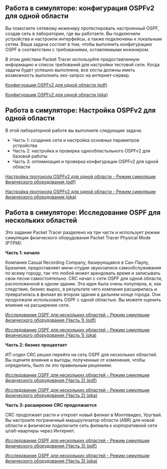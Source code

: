 <!-- 2.7.1 -->
## Работа в симуляторе: конфигурация OSPFv2 для одной области 

Вы помогаете сетевому инженеру протестировать настроенный OSPF, создав сеть в лаборатории, где вы работаете. Вы подключили устройства и настроили интерфейсы, а также подключены к локальным сетям. Ваша задача состоит в том, чтобы выполнить конфигурацию OSPF в соответствии с требованиями, оставляемыми инженером.

В этом действии Packet Tracer используйте предоставленную информацию и список требований для настройки тестовой сети. Когда задача будет успешно выполнена, все хосты должны иметь возможность выполнить эхо-запрос на интернет-сервер.

[Конфигурация OSPFv2 для одной области (pdf)](./assets/2.7.1-packet-tracer---single-area-ospfv2-configuration_ru-RU.pdf)

[Конфигурация OSPFv2 для одной области (pka)](./assets/2.7.1-packet-tracer---single-area-ospfv2-configuration_ru-RU.pka)

<!-- 2.7.2 -->
## Работа в симуляторе: Настройка OSPFv2 для одной области

В этой лабораторной работе вы выполните следующие задачи.

* Часть 1: создание сети и настройка основных параметров устройства
* Часть 2: настройка и проверка однообластьльного OSPFv2 для базовой работы
* Часть 3: оптимизация и проверка конфигурации OSPFv2 для одной области

[Настройка протокола OSPFv2 для одной области - Режим симуляции физического оборудования (pdf)](./assets/2.7.2-packet-tracer---configure-single-area-ospfv2---physical-mode_ru-RU.pdf)

[Настройка протокола OSPFv2 для одной области - Режим симуляции физического оборудования (pka)](./assets/2.7.2-packet-tracer---configure-single-area-ospfv2---physical-mode_ru-RU.pka)


<!-- 2.7.3 -->
## Работа в симуляторе: Исследование OSPF для нескольких областей 

Это задание Packet Tracer разделено на три части и использует режим симуляции физического оборудования Packet Tracer Physical Mode (PTPM): 

**Часть 1: начало**

Компания Casual Recording Company, базирующаяся в Сан-Паулу, Бразилия, предоставляет мини-студии звукозаписи самообслуживания по всему городу, так что любой может арендовать время и записывать свои песни самостоятельно. CRC начал с сети OSPF для одной области, расположенной в одном здании. Эта идея была очень популярна, и, как следствие, бизнес вырос, в результате чего компания расширилась и превратилась в филиал во втором здании в дальнем конце города. Они продолжали использовать OSPF с одной областью.  Вы можете оценить влияние на расширение сети.

[Исследование OSPF для нескольких областей - Режим симуляции физического оборудования (Часть 1) (pdf)](./assets/2.7.3-packet-tracer---multiarea-ospf-exploration---physical-mode--part-1-_ru-RU.pdf)

[Исследование OSPF для нескольких областей - Режим симуляции физического оборудования (Часть 1) (pka)](./assets/2.7.3-packet-tracer---multiarea-ospf-exploration---physical-mode--part-1-_ru-RU.pka)

**Часть 2: бизнес процветает**

ИТ-отдел CRC решил перейти на сеть OSPF для нескольких областей. Вы оцените влияние и выгоды, полученные от изменения, чтобы определить, было ли это правильным решением.

[Исследование OSPF для нескольких областей - Режим симуляции физического оборудования (Часть 2) (pdf)](./assets/2.7.3-packet-tracer---multiarea-ospf-exploration---physical-mode--part-2-_ru-RU.pdf)

[Исследование OSPF для нескольких областей - Режим симуляции физического оборудования (Часть 2) (pka)](./assets/2.7.3-packet-tracer---multiarea-ospf-exploration---physical-mode--part-2-_ru-RU.pka)

**Часть 3: расширение CRC продолжается**

CRC продолжает расти и откроет новый филиал в Монтевидео, Уругвай. Вы настроите пограничный маршрутизатор области (ABR) для новой области и физически подключите сеть филиала к корпоративной сети штаб-квартиры через Интернет.

[Исследование OSPF для нескольких областей - Режим симуляции физического оборудования (Часть 3) (pdf)](./assets/2.7.3-packet-tracer---multiarea-ospf-exploration---physical-mode--part-3-_ru-RU.pdf)

[Исследование OSPF для нескольких областей - Режим симуляции физического оборудования (Часть 3) (pka)](./assets/2.7.3-packet-tracer---multiarea-ospf-exploration---physical-mode--part-3-_ru-RU.pka)
<!-- 2.7.5 -->
<!-- quiz -->

